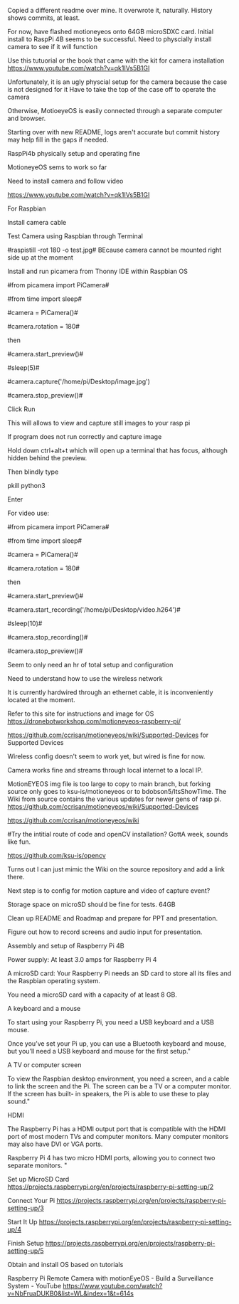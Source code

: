 Copied a different readme over mine.  It overwrote it, naturally.  History shows commits, at least.

For now, have flashed motioneyeos onto 64GB microSDXC card.  Initial install to RaspPi 4B seems to be successful. Need to physcially install camera to see if it will function

Use this tutuorial or the book that came with the kit for camera installation
https://www.youtube.com/watch?v=qk1IVs5B1GI

Unfortunately, it is an ugly physcial setup for the camera because the case is not designed for it
Have to take the top of the case off to operate the camera

Otherwise, MotioeyeOS is easily connected through a separate computer and browser.  

Starting over with new README, logs aren't accurate but commit history may help fill in the gaps if needed.

RaspPi4b physically setup and operating fine

MotioneyeOS sems to work so far

Need to install camera and follow video

https://www.youtube.com/watch?v=qk1IVs5B1GI

For Raspbian

Install camera cable

Test Camera using Raspbian through Terminal

#raspistill -rot 180 -o test.jpg# BEcause camera cannot be mounted right side up at the moment 

Install and run picamera from Thonny IDE within Raspbian OS

#from picamera import PiCamera#

#from time import sleep#

#camera = PiCamera()#

#camera.rotation = 180#

then


#camera.start_preview()#

#sleep(5)#

#camera.capture('/home/pi/Desktop/image.jpg')

#camera.stop_preview()#

Click Run

This will allows to view and capture still images to your rasp pi

If program does not run correctly and capture image

Hold down ctrl+alt+t which will open up a terminal that has focus, although hidden behind the preview.

Then blindly type

pkill python3

Enter

For video use:


#from picamera import PiCamera#

#from time import sleep#

#camera = PiCamera()#

#camera.rotation = 180#

then


#camera.start_preview()#

#camera.start_recording('/home/pi/Desktop/video.h264')#

#sleep(10)#

#camera.stop_recording()#

#camera.stop_preview()#

Seem to only need an hr of total setup and configuration

Need to understand how to use the wireless network

It is currently hardwired through an ethernet cable, it is inconveniently located at the moment.

Refer to this site for instructions and image for OS https://dronebotworkshop.com/motioneyeos-raspberry-pi/

https://github.com/ccrisan/motioneyeos/wiki/Supported-Devices for Supported Devices

Wireless config doesn't seem to work yet, but wired is fine for now.

Camera works fine and streams through local internet to a local IP.  

MotionEYEOS img file is too large to copy to main branch, but forking source only goes to ksu-is/motioneyeos or to bdobson5/ItsShowTime.  The Wiki from source contains the various updates for newer gens of rasp pi. https://github.com/ccrisan/motioneyeos/wiki/Supported-Devices

https://github.com/ccrisan/motioneyeos/wiki

#Try the intitial route of code and openCV installation?  GottA week, sounds like fun.

https://github.com/ksu-is/opencv


Turns out I can just mimic the Wiki on the source repository and add a link there.

Next step is to config for motion capture and video of capture event?

Storage space on microSD should be fine for tests. 64GB

Clean up README and Roadmap and prepare for PPT and presentation.

Figure out how to record screens and audio input for presentation.

Assembly and setup of Raspberry Pi 4B
  
  Power supply:  At least 3.0 amps for Raspberry Pi 4
  
  A microSD card: Your Raspberry Pi needs an SD card to store all its files and the Raspbian operating system.
  
  You need a microSD card with a capacity of at least 8 GB.
  
  A keyboard and a mouse
  
  To start using your Raspberry Pi, you need a USB keyboard and a USB mouse.
  
  Once you’ve set your Pi up, you can use a Bluetooth keyboard and mouse, but you’ll need a USB keyboard and mouse for the first setup."
  
  A TV or computer screen
  
  To view the Raspbian desktop environment, you need a screen, and a cable to link the screen and the Pi. The screen can be a TV or a computer monitor. If the screen has built-   in speakers, the Pi is able to use these to play sound."
  
  HDMI
  
  The Raspberry Pi has a HDMI output port that is compatible with the HDMI port of most modern TVs and computer monitors. Many computer monitors may also have DVI or VGA ports.
  
  Raspberry Pi 4 has two micro HDMI ports, allowing you to connect two separate monitors. "
  
  Set up MicroSD Card
  https://projects.raspberrypi.org/en/projects/raspberry-pi-setting-up/2
  
  Connect Your Pi
  https://projects.raspberrypi.org/en/projects/raspberry-pi-setting-up/3
  
  Start It Up
  https://projects.raspberrypi.org/en/projects/raspberry-pi-setting-up/4
  
  Finish Setup
  https://projects.raspberrypi.org/en/projects/raspberry-pi-setting-up/5

  Obtain and install OS based on tutorials
  
  Raspberry Pi Remote Camera with motionEyeOS - Build a Surveillance System - YouTube
  https://www.youtube.com/watch?v=NbFruaDUKB0&list=WL&index=1&t=614s



